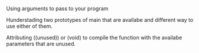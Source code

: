 Using arguments to pass to your program

Hunderstading two prototypes of main that are availabe and different way to use either of them.

Attributing ((unused)) or (void) to compile the function with the availabe parameters that are unused.
